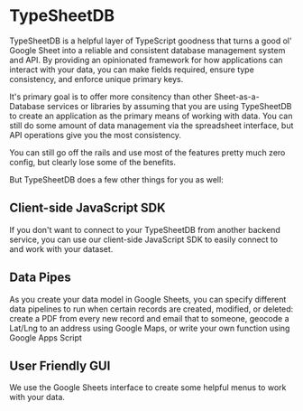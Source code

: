 # TypeSheetDB

TypeSheetDB is a helpful layer of TypeScript goodness that turns a good ol' Google Sheet into a reliable and consistent database management system and API. By providing an opinionated framework for how applications can interact with your data, you can make fields required, ensure type consistency, and enforce unique primary keys.

It's primary goal is to offer more consitency than other Sheet-as-a-Database services or libraries by assuming that you are using TypeSheetDB to create an application as the primary means of working with data. You can still do some amount of data management via the spreadsheet interface, but API operations give you the most consistency. 

You can still go off the rails and use most of the features pretty much zero config, but clearly lose some of the benefits.

But TypeSheetDB does a few other things for you as well:


## Client-side JavaScript SDK

If you don't want to connect to your TypeSheetDB from another backend service, you can use our client-side JavaScript SDK to easily connect to and work with your dataset.

## Data Pipes

As you create your data model in Google Sheets, you can specify different data pipelines to run when certain records are created, modified, or deleted: create a PDF from every new record and email that to someone, geocode a Lat/Lng to an address using Google Maps, or write your own function using Google Apps Script

## User Friendly GUI

We use the Google Sheets interface to create some helpful menus to work with your data.

